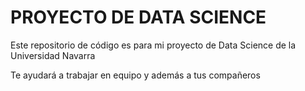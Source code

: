 # PROYECTO DE DATA SCIENCE

Este repositorio de código es para mi proyecto de Data Science de la Universidad Navarra

Te ayudará a trabajar en equipo y además a tus compañeros
